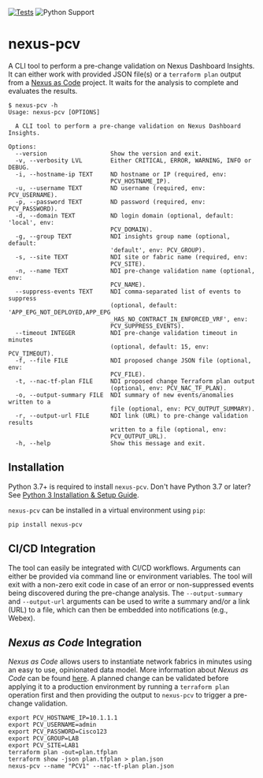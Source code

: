 [![Tests](https://github.com/netascode/nexus-pcv/actions/workflows/test.yml/badge.svg)](https://github.com/netascode/nexus-pcv/actions/workflows/test.yml)
![Python Support](https://img.shields.io/badge/python-3.8%20%7C%203.9%20%7C%203.10%20%7C%203.11%20%7C%203.12-informational "Python Support: 3.8, 3.9, 3.10, 3.11, 3.12")

# nexus-pcv

A CLI tool to perform a pre-change validation on Nexus Dashboard Insights. It can either work with provided JSON file(s) or a `terraform plan` output from a [Nexus as Code](https://cisco.com/go/nexusascode) project. It waits for the analysis to complete and evaluates the results.

```
$ nexus-pcv -h
Usage: nexus-pcv [OPTIONS]

  A CLI tool to perform a pre-change validation on Nexus Dashboard Insights.

Options:
  --version                  Show the version and exit.
  -v, --verbosity LVL        Either CRITICAL, ERROR, WARNING, INFO or DEBUG.
  -i, --hostname-ip TEXT     ND hostname or IP (required, env:
                             PCV_HOSTNAME_IP).
  -u, --username TEXT        ND username (required, env: PCV_USERNAME).
  -p, --password TEXT        ND password (required, env: PCV_PASSWORD).
  -d, --domain TEXT          ND login domain (optional, default: 'local', env:
                             PCV_DOMAIN).
  -g, --group TEXT           NDI insights group name (optional, default:
                             'default', env: PCV_GROUP).
  -s, --site TEXT            NDI site or fabric name (required, env:
                             PCV_SITE).
  -n, --name TEXT            NDI pre-change validation name (optional, env:
                             PCV_NAME).
  --suppress-events TEXT     NDI comma-separated list of events to suppress
                             (optional, default: 'APP_EPG_NOT_DEPLOYED,APP_EPG
                             _HAS_NO_CONTRACT_IN_ENFORCED_VRF', env:
                             PCV_SUPPRESS_EVENTS).
  --timeout INTEGER          NDI pre-change validation timeout in minutes
                             (optional, default: 15, env: PCV_TIMEOUT).
  -f, --file FILE            NDI proposed change JSON file (optional, env:
                             PCV_FILE).
  -t, --nac-tf-plan FILE     NDI proposed change Terraform plan output
                             (optional, env: PCV_NAC_TF_PLAN).
  -o, --output-summary FILE  NDI summary of new events/anomalies written to a
                             file (optional, env: PCV_OUTPUT_SUMMARY).
  -r, --output-url FILE      NDI link (URL) to pre-change validation results
                             written to a file (optional, env:
                             PCV_OUTPUT_URL).
  -h, --help                 Show this message and exit.
```

## Installation

Python 3.7+ is required to install `nexus-pcv`. Don't have Python 3.7 or later? See [Python 3 Installation & Setup Guide](https://realpython.com/installing-python/).

`nexus-pcv` can be installed in a virtual environment using `pip`:

```
pip install nexus-pcv
```

## CI/CD Integration

The tool can easily be integrated with CI/CD workflows. Arguments can either be provided via command line or environment variables. The tool will exit with a non-zero exit code in case of an error or non-suppressed events being discovered during the pre-change analysis. The `--output-summary` and `--output-url` arguments can be used to write a summary and/or a link (URL) to a file, which can then be embedded into notifications (e.g., Webex).

## *Nexus as Code* Integration

*Nexus as Code* allows users to instantiate network fabrics in minutes using an easy to use, opinionated data model. More information about *Nexus as Code* can be found [here](https://cisco.com/go/nexusascode). A planned change can be validated before applying it to a production environment by running a `terraform plan` operation first and then providing the output to `nexus-pcv` to trigger a pre-change validation.

```
export PCV_HOSTNAME_IP=10.1.1.1
export PCV_USERNAME=admin
export PCV_PASSWORD=Cisco123
export PCV_GROUP=LAB
export PCV_SITE=LAB1
terraform plan -out=plan.tfplan
terraform show -json plan.tfplan > plan.json
nexus-pcv --name "PCV1" --nac-tf-plan plan.json
```
